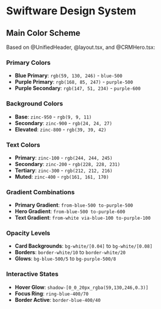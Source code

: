# Swiftware Design System

## Main Color Scheme
Based on @UnifiedHeader, @layout.tsx, and @CRMHero.tsx:

### Primary Colors
- **Blue Primary**: `rgb(59, 130, 246)` - `blue-500` 
- **Purple Primary**: `rgb(168, 85, 247)` - `purple-500`
- **Purple Secondary**: `rgb(147, 51, 234)` - `purple-600`

### Background Colors
- **Base**: `zinc-950` - `rgb(9, 9, 11)`
- **Secondary**: `zinc-900` - `rgb(24, 24, 27)`  
- **Elevated**: `zinc-800` - `rgb(39, 39, 42)`

### Text Colors
- **Primary**: `zinc-100` - `rgb(244, 244, 245)`
- **Secondary**: `zinc-200` - `rgb(228, 228, 231)`
- **Tertiary**: `zinc-300` - `rgb(212, 212, 216)`
- **Muted**: `zinc-400` - `rgb(161, 161, 170)`

### Gradient Combinations
- **Primary Gradient**: `from-blue-500 to-purple-500`
- **Hero Gradient**: `from-blue-500 to-purple-600`
- **Text Gradient**: `from-white via-blue-100 to-purple-100`

### Opacity Levels
- **Card Backgrounds**: `bg-white/[0.04]` to `bg-white/[0.08]`
- **Borders**: `border-white/10` to `border-white/20`
- **Glows**: `bg-blue-500/5` to `bg-purple-500/8`

### Interactive States
- **Hover Glow**: `shadow-[0_0_20px_rgba(59,130,246,0.3)]`
- **Focus Ring**: `ring-blue-400/70`
- **Border Active**: `border-blue-400/40`